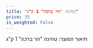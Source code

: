 ```yaml
---
title: "טחינה "הר ברכה" 1 ק"ג"
price: 35
is_weighted: False
---
```


תיאור המוצר: טחינה "הר ברכה" 1 ק"ג
